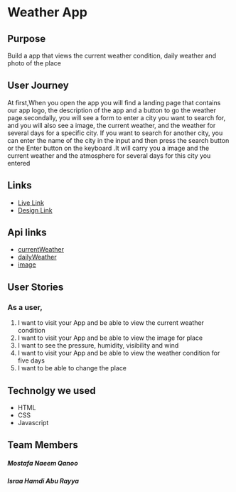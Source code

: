 # Weather App
 ## Purpose
 
Build a app that views the current weather condition, daily weather and photo of the place
 
 
 ## User Journey
At first,When you open the app you will find a landing page that contains our app logo, the description of the app and a button to go the weather page.secondally, you will see a form to enter a city you want to search for, and you will also see a image, the current weather, and the weather for several days for a specific city. If you want to search for another city, you can enter the name of the city in the input and then press the search button or the Enter button on the keyboard .It will carry you a image and the current weather and the atmosphere for several days for this city you entered

## Links
* [Live Link](https://gsg-g11.github.io/WeatherApp/)
* [Design Link](https://www.figma.com/file/pSXVO4KmRyLkFpDI3aLFER/Untitled?node-id=0%3A1)

## Api links 
* [currentWeather](https://openweathermap.org/current)
* [dailyWeather](https://openweathermap.org/forecast5)
* [image](https://pixabay.com/)

## User Stories
### As a user,
1. I want to visit your App and be able to view the current weather condition
1. I want to visit your App and be able to view the image for place 
1. I want to see the pressure, humidity, visibility and wind
1. I want to visit your App and be able to view the weather condition for five days
1. I want to be able to change the place


## Technolgy we used
* HTML
* CSS
* Javascript

 ## Team Members 
 ##### Mostafa Naeem Qanoo
 ##### Israa Hamdi Abu Rayya
 